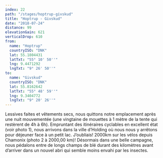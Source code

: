 ```yaml
---
index: 22
path: "/stages/hoptrup-givskud"
title: "Hoptrup - Givskud"
date: "2018-07-24"
distance: 99
elevationGain: 621
verticalDrop: 610
from:
  name: "Hoptrup"
  countryISO: "DNK"
  lat: 55.1804431
  latTxt: "55° 10' 50''"
  lng: 9.4471292
  lngTxt: "9° 26' 50''"
to:
  name: "Givskud"
  countryISO: "DNK"
  lat: 55.8162642
  latTxt: "55° 48' 59''"
  lng: 9.3404772
  lngTxt: "9° 20' 26''"
---
```


Lessives faites et vêtements secs, nous quittons notre emplacement après une nuit mouvementée (une vingtaine de mouettes à 1 mètre de la tente qui restèrent de 4h à 6h). Empruntant des itinéraires cyclables en excellent état (voir photo 1), nous arrivons dans la ville d’Holding où nous nous y arrêtons pour déjeuner face à un petit lac. J’oubliais! 2000km sur les vélos depuis Chamonix (photo 2 à 2000,00 km)! Désormais dans une belle campagne, nous pédalons entre de longs champs de blé durant des kilomètres avant d’arriver dans un nouvel abri qui semble moins envahi par les insectes.
